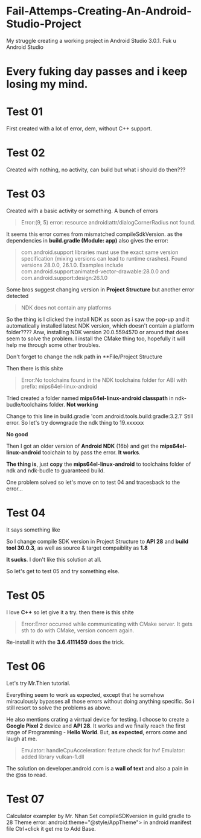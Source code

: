 # Fail-Attemps-Creating-An-Android-Studio-Project
My struggle creating a working project in Android Studio 3.0.1. Fuk u Android Studio

# Every fuking day passes and i keep losing my mind.

#  Test 01
First created with a lot of error, dem, without C++ support.

# Test 02
Created with nothing, no activity, can build but what i should do then???

# Test 03
Created with a basic activity or something. A bunch of errors

> Error:(9, 5) error: resource android:attr/dialogCornerRadius not found.

It seems this error comes from mismatched compileSdkVersion.
as the dependencies in **build.gradle (Module: app)** also gives the error:

> com.android.support libraries must use the exact same version specification (mixing versions can lead to runtime crashes). Found versions 28.0.0, 26.1.0. Examples include com.android.support:animated-vector-drawable:28.0.0 and com.android.support:design:26.1.0

Some bros suggest changing version in **Project Structure** but another error detected

> NDK does not contain any platforms

So the thing is I clicked the install NDK as soon as i saw the pop-up and it automatically installed latest NDK version, which doesn't contain a platform folder???? Anw, installing NDK version 20.0.5594570 or around that does seem to solve the problem. I install the CMake thing too, hopefully it will help me through some other troubles.

Don't forget to change the ndk path in **File/Project Structure

Then there is this shite

> Error:No toolchains found in the NDK toolchains folder for ABI with prefix: mips64el-linux-android

Tried created a folder named **mips64el-linux-android classpath** in ndk-budle/toolchains folder. **Not working**

Change to this line in build.gradle 'com.android.tools.build:gradle:3.2.1' 
Still error.
So let's try downgrade the ndk thing to 19.xxxxxx 

**No good**

Then I got an older version of **Android NDK** (16b) and get the **mips64el-linux-android** toolchain to by pass the error. **It works**.
 
 **The thing is**, just **copy** the **mips64el-linux-android** to toolchains folder of ndk and ndk-budle to guaranteed build.
 
 One problem solved so let's move on to test 04 and tracesback to the error...
 
 # Test 04
 
 It says something like 
 > <!-- We can use the platform styles on API 28+ -->
 
 So I change compile SDK version in Project Structure to **API 28** and **build tool 30.0.3**, as well as source & target compaiblity as **1.8**

**It sucks**. I don't like this solution at all.

So let's get to test 05 and try something else.

# Test 05
I love **C++** so let give it a try.
then there is this shite
>Error:Error occurred while communicating with CMake server. 
It gets sth to do with CMake, version concern again.

Re-install it with the **3.6.4111459** does the trick.

# Test 06
Let's try Mr.Thien tutorial.

Everything seem to work as expected, except that he somehow miraculously bypasses all those errors without doing anything specific. So i still resort to solve the problems as above.

He also mentions crating a virrtual device for testing. I choose to create a **Google Pixel 2** device and **API 28**. It works and we finally reach the first stage of Programming - **Hello World**. But, **as expected**, errors come and laugh at me.

> Emulator: handleCpuAcceleration: feature check for hvf
> Emulator: added library vulkan-1.dll

The solution on developer.android.com is a **wall of text** and also a pain in the @ss to read.

# Test 07

Calculator exampler by Mr. Nhan
Set compileSDKversion in guild gradle to 28
Theme error: android:theme="@style/AppTheme"> in android manifest file
Ctrl+click it get me to 
Add Base.
<style name="AppTheme" parent="Base.Theme.AppCompat.Light.DarkActionBar">
fracment????
intentional errror for the app to reset??
 uses permission befor <application> in manifest
 Java inheritence:
     + Extend: inherit only one parent #overide Ctrl+O -

XML: 
     +LinearLayout: android:orientation="vertical" 
     +Child layout: 

